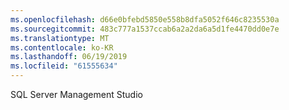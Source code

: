 ```yaml
---
ms.openlocfilehash: d66e0bfebd5850e558b8dfa5052f646c8235530a
ms.sourcegitcommit: 483c777a1537ccab6a2a2da6a5d1fe4470dd0e7e
ms.translationtype: MT
ms.contentlocale: ko-KR
ms.lasthandoff: 06/19/2019
ms.locfileid: "61555634"
---
```

SQL Server Management Studio